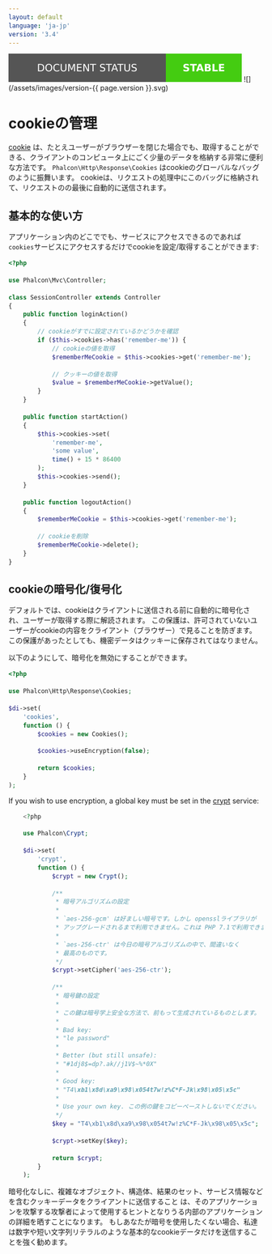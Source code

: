 ```yaml
---
layout: default
language: 'ja-jp'
version: '3.4'
---
```

![](/assets/images/document-status-stable-success.svg) ![](/assets/images/version-{{ page.version }}.svg)
<a name='overview'></a>

# cookieの管理

[cookie](http://en.wikipedia.org/wiki/HTTP_cookie) は、たとえユーザーがブラウザーを閉じた場合でも、取得することができる、クライアントのコンピュータ上にごく少量のデータを格納する非常に便利な方法です。 `Phalcon\Http\Response\Cookies` はcookieのグローバルなバッグのように振舞います。 cookieは、リクエストの処理中にこのバッグに格納されて、リクエストのの最後に自動的に送信されます。

<a name='usage'></a>

## 基本的な使い方

アプリケーション内のどこででも、サービスにアクセスできるのであれば`cookies`サービスにアクセスするだけでcookieを設定/取得することができます:

```php
<?php

use Phalcon\Mvc\Controller;

class SessionController extends Controller
{
    public function loginAction()
    {
        // cookieがすでに設定されているかどうかを確認
        if ($this->cookies->has('remember-me')) {
            // cookieの値を取得
            $rememberMeCookie = $this->cookies->get('remember-me');

            // クッキーの値を取得
            $value = $rememberMeCookie->getValue();
        }
    }

    public function startAction()
    {
        $this->cookies->set(
            'remember-me',
            'some value',
            time() + 15 * 86400
        );
        $this->cookies->send();
    }

    public function logoutAction()
    {
        $rememberMeCookie = $this->cookies->get('remember-me');

        // cookieを削除
        $rememberMeCookie->delete();
    }
}
```

<a name='encryption-decryption'></a>

## cookieの暗号化/復号化

デフォルトでは、cookieはクライアントに送信される前に自動的に暗号化され、ユーザーが取得する際に解読されます。 この保護は、許可されていないユーザーがcookieの内容をクライアント（ブラウザー）で見ることを防ぎます。 この保護があったとしても、機密データはクッキーに保存されてはなりません。

以下のようにして、暗号化を無効にすることができます。

```php
<?php

use Phalcon\Http\Response\Cookies;

$di->set(
    'cookies',
    function () {
        $cookies = new Cookies();

        $cookies->useEncryption(false);

        return $cookies;
    }
);
```

If you wish to use encryption, a global key must be set in the [crypt](/3.4/en/crypt) service:

```php
    <?php

    use Phalcon\Crypt;

    $di->set(
        'crypt',
        function () {
            $crypt = new Crypt();

            /**
             * 暗号アルゴリズムの設定
             *
             * `aes-256-gcm' は好ましい暗号です。しかし opensslライブラリが
             * アップグレードされるまで利用できません。これは PHP 7.1で利用できます。
             *
             * `aes-256-ctr' は今日の暗号アルゴリズムの中で、間違いなく
             * 最高のものです。
             */
            $crypt->setCipher('aes-256-ctr');

            /**
             * 暗号鍵の設定
             *
             * この鍵は暗号学上安全な方法で、前もって生成されているものとします。
             *
             * Bad key:
             * "le password"
             *
             * Better (but still unsafe):
             * "#1dj8$=dp?.ak//j1V$~%*0X"
             *
             * Good key:
             * "T4\xb1\x8d\xa9\x98\x054t7w!z%C*F-Jk\x98\x05\x5c"
             *
             * Use your own key. この例の鍵をコピーペーストしないでください。
             */
            $key = "T4\xb1\x8d\xa9\x98\x054t7w!z%C*F-Jk\x98\x05\x5c";

            $crypt->setKey($key);

            return $crypt;
        }
    );
```

<div class="alert alert-danger">
    <p>
        暗号化なしに、複雑なオブジェクト、構造体、結果のセット、サービス情報などを含むクッキーデータをクライアントに送信すること は、そのアプリケーションを攻撃する攻撃者によって使用するヒントとなりうる内部のアプリケーションの詳細を晒すことになります。 もしあなたが暗号を使用したくない場合、私達は数字や短い文字列リテラルのような基本的なcookieデータだけを送信することを強く勧めます。
    </p>
</div>
